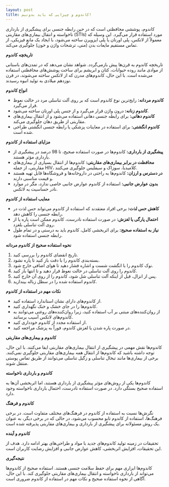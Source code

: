 ```yaml
---
layout: post
title: کاندوم و چیزایی که باید بدونیم!
---
```


کاندوم، پوششی محافظتی است که در حین رابطه جنسی برای پیشگیری از بارداری ناخواسته و انتقال بیماری‌های مقاربتی (STIs) مورد استفاده قرار می‌گیرد. این وسیله که معمولاً از لاتکس، پلی اورتان یا پلی ایزوپرن ساخته می‌شود، با ایجاد یک مانع فیزیکی، از تماس مستقیم مایعات بدن (منی، ترشحات واژن و خون) جلوگیری می‌کند.

**تاریخچه کاندوم**

تاریخچه کاندوم به قرن‌ها پیش بازمی‌گردد. شواهد نشان می‌دهد که در تمدن‌های باستانی از موادی مانند روده حیوانات، کتان و ابریشم برای ساخت پوشش‌های محافظتی استفاده می‌شده است. با این حال، کاندوم‌های مدرن که از لاتکس ساخته می‌شوند، در قرن نوزدهم میلادی به تولید انبوه رسیدند.

**انواع کاندوم**

* **کاندوم مردانه:** رایج‌ترین نوع کاندوم است که بر روی آلت تناسلی مرد در حالت نعوظ قرار می‌گیرد.
* **کاندوم زنانه:** درون واژن قرار می‌گیرد و از جنس پلی اورتان ساخته می‌شود.
* **کاندوم دهانی:** برای رابطه جنسی دهانی استفاده می‌شود و از انتقال بیماری‌های مقاربتی از طریق دهان جلوگیری می‌کند.
* **کاندوم انگشتی:** برای استفاده در معاینات پزشکی یا رابطه جنسی انگشتی طراحی شده است.

**مزایای استفاده از کاندوم**

* **پیشگیری از بارداری:** کاندوم‌ها در صورت استفاده صحیح، تا 98 درصد در پیشگیری از بارداری مؤثر هستند.
* **محافظت در برابر بیماری‌های مقاربتی:** کاندوم‌ها از انتقال بسیاری از بیماری‌های مقاربتی، از جمله HIV، کلامیدیا، سوزاک و سیفلیس جلوگیری می‌کنند.
* **در دسترس و ارزان:** کاندوم‌ها به راحتی در داروخانه‌ها و فروشگاه‌ها قابل تهیه هستند و قیمت مناسبی دارند.
* **بدون عوارض جانبی:** استفاده از کاندوم عوارض جانبی خاصی ندارد، مگر در موارد نادر حساسیت به لاتکس.

**معایب استفاده از کاندوم**

* **کاهش حس لذت:** برخی افراد معتقدند که استفاده از کاندوم می‌تواند حس لذت در رابطه جنسی را کاهش دهد.
* **احتمال پارگی یا لغزش:** در صورت استفاده نادرست، کاندوم ممکن است پاره یا از روی آلت تناسلی بلغزد.
* **نیاز به استفاده صحیح:** برای اثربخشی کامل، کاندوم باید به درستی و در تمام طول رابطه جنسی استفاده شود.

**نحوه استفاده صحیح از کاندوم مردانه**

1.  تاریخ انقضای کاندوم را بررسی کنید.
2.  بسته‌بندی کاندوم را با دقت باز کنید تا پاره نشود.
3.  نوک کاندوم را با انگشت شست و اشاره فشار دهید تا هوای اضافی خارج شود.
4.  کاندوم را روی آلت تناسلی در حالت نعوظ قرار دهید و تا انتها باز کنید.
5.  پس از انزال، قبل از اینکه آلت تناسلی شل شود، کاندوم را از روی آن خارج کنید.
6.  کاندوم استفاده شده را در سطل زباله بیندازید.

**نکات مهم در استفاده از کاندوم**

* از کاندوم‌های دارای نشان استاندارد استفاده کنید.
* کاندوم‌ها را در جای خشک و خنک نگهداری کنید.
* از روان‌کننده‌های مبتنی بر آب استفاده کنید، زیرا روان‌کننده‌های روغنی می‌توانند به کاندوم‌های لاتکس آسیب برسانند.
* از استفاده مجدد از کاندوم خودداری کنید.
* در صورت پاره شدن یا لغزش کاندوم، فوراً به پزشک مراجعه کنید.

**کاندوم و بیماری‌های مقاربتی**

کاندوم‌ها نقش مهمی در پیشگیری از انتقال بیماری‌های مقاربتی ایفا می‌کنند. با این حال، توجه داشته باشید که کاندوم‌ها از انتقال همه بیماری‌های مقاربتی جلوگیری نمی‌کنند. برخی از بیماری‌ها مانند تبخال تناسلی و زگیل تناسلی می‌توانند از طریق تماس پوستی منتقل شوند.

**کاندوم و بارداری ناخواسته**

کاندوم‌ها یکی از روش‌های مؤثر پیشگیری از بارداری هستند، اما اثربخشی آن‌ها به استفاده صحیح بستگی دارد. در صورت استفاده نادرست، احتمال بارداری ناخواسته وجود دارد.

**کاندوم و فرهنگ**

نگرش‌ها نسبت به استفاده از کاندوم در فرهنگ‌های مختلف متفاوت است. در برخی فرهنگ‌ها، استفاده از کاندوم تابو محسوب می‌شود، در حالی که در برخی دیگر، به عنوان یک روش مسئولانه برای پیشگیری از بارداری و بیماری‌های مقاربتی پذیرفته شده است.

**کاندوم و آینده**

تحقیقات در زمینه تولید کاندوم‌های جدید با مواد و طراحی‌های بهتر ادامه دارد. هدف از این تحقیقات، افزایش اثربخشی، کاهش عوارض جانبی و افزایش رضایت کاربران است.

**نتیجه‌گیری**

کاندوم‌ها ابزاری مهم برای حفظ سلامت جنسی هستند. استفاده صحیح از کاندوم‌ها می‌تواند از بارداری ناخواسته و انتقال بیماری‌های مقاربتی جلوگیری کند. با این حال، آگاهی از نحوه استفاده صحیح و نکات مهم در استفاده از کاندوم ضروری است.
